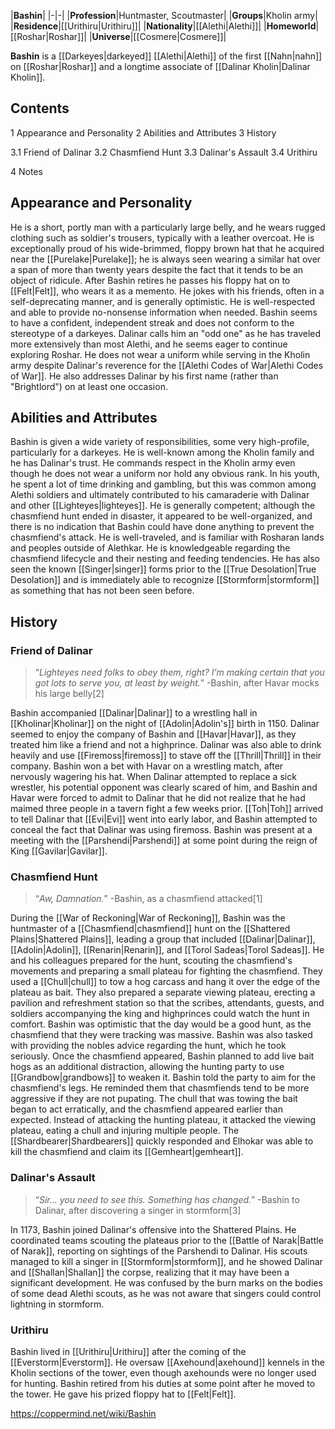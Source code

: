 |**Bashin**|
|-|-|
|**Profession**|Huntmaster, Scoutmaster|
|**Groups**|Kholin army|
|**Residence**|[[Urithiru\|Urithiru]]|
|**Nationality**|[[Alethi\|Alethi]]|
|**Homeworld**|[[Roshar\|Roshar]]|
|**Universe**|[[Cosmere\|Cosmere]]|

**Bashin** is a [[Darkeyes\|darkeyed]] [[Alethi\|Alethi]] of the first [[Nahn\|nahn]] on [[Roshar\|Roshar]] and a longtime associate of [[Dalinar Kholin\|Dalinar Kholin]].

## Contents

1 Appearance and Personality
2 Abilities and Attributes
3 History

3.1 Friend of Dalinar
3.2 Chasmfiend Hunt
3.3 Dalinar's Assault
3.4 Urithiru


4 Notes


## Appearance and Personality
He is a short, portly man with a particularly large belly, and he wears rugged clothing such as soldier's trousers, typically with a leather overcoat. He is exceptionally proud of his wide-brimmed, floppy brown hat that he acquired near the [[Purelake\|Purelake]]; he is always seen wearing a similar hat over a span of more than twenty years despite the fact that it tends to be an object of ridicule. After Bashin retires he passes his floppy hat on to [[Felt\|Felt]], who wears it as a memento.
He jokes with his friends, often in a self-deprecating manner, and is generally optimistic. He is well-respected and able to provide no-nonsense information when needed. Bashin seems to have a confident, independent streak and does not conform to the stereotype of a darkeyes. Dalinar calls him an "odd one" as he has traveled more extensively than most Alethi, and he seems eager to continue exploring Roshar. He does not wear a uniform while serving in the Kholin army despite Dalinar's reverence for the [[Alethi Codes of War\|Alethi Codes of War]]. He also addresses Dalinar by his first name (rather than "Brightlord") on at least one occasion.

## Abilities and Attributes
Bashin is given a wide variety of responsibilities, some very high-profile, particularly for a darkeyes. He is well-known among the Kholin family and he has Dalinar's trust. He commands respect in the Kholin army even though he does not wear a uniform nor hold any obvious rank. In his youth, he spent a lot of time drinking and gambling, but this was common among Alethi soldiers and ultimately contributed to his camaraderie with Dalinar and other [[Lighteyes\|lighteyes]]. He is generally competent; although the chasmfiend hunt ended in disaster, it appeared to be well-organized, and there is no indication that Bashin could have done anything to prevent the chasmfiend's attack.
He is well-traveled, and is familiar with Rosharan lands and peoples outside of Alethkar. He is knowledgeable regarding the chasmfiend lifecycle and their nesting and feeding tendencies. He has also seen the known [[Singer\|singer]] forms prior to the [[True Desolation\|True Desolation]] and is immediately able to recognize [[Stormform\|stormform]] as something that has not been seen before.

## History
### Friend of Dalinar
>“*Lighteyes need folks to obey them, right? I’m making certain that you got lots to serve you, at least by weight.*”
\-Bashin, after Havar mocks his large belly[2]


Bashin accompanied [[Dalinar\|Dalinar]] to a wrestling hall in [[Kholinar\|Kholinar]] on the night of [[Adolin\|Adolin's]] birth in 1150. Dalinar seemed to enjoy the company of Bashin and [[Havar\|Havar]], as they treated him like a friend and not a highprince. Dalinar was also able to drink heavily and use [[Firemoss\|firemoss]] to stave off the [[Thrill\|Thrill]] in their company. Bashin won a bet with Havar on a wrestling match, after nervously wagering his hat.
When Dalinar attempted to replace a sick wrestler, his potential opponent was clearly scared of him, and Bashin and Havar were forced to admit to Dalinar that he did not realize that he had maimed three people in a tavern fight a few weeks prior. [[Toh\|Toh]] arrived to tell Dalinar that [[Evi\|Evi]] went into early labor, and Bashin attempted to conceal the fact that Dalinar was using firemoss.
Bashin was present at a meeting with the [[Parshendi\|Parshendi]] at some point during the reign of King [[Gavilar\|Gavilar]].

### Chasmfiend Hunt
>“*Aw, Damnation.*”
\-Bashin, as a chasmfiend attacked[1]

During the [[War of Reckoning\|War of Reckoning]], Bashin was the huntmaster of a [[Chasmfiend\|chasmfiend]] hunt on the [[Shattered Plains\|Shattered Plains]], leading a group that included [[Dalinar\|Dalinar]], [[Adolin\|Adolin]], [[Renarin\|Renarin]], and [[Torol Sadeas\|Torol Sadeas]]. He and his colleagues prepared for the hunt, scouting the chasmfiend's movements and preparing a small plateau for fighting the chasmfiend. They used a [[Chull\|chull]] to tow a hog carcass and hang it over the edge of the plateau as bait. They also prepared a separate viewing plateau, erecting a pavilion and refreshment station so that the scribes, attendants, guests, and soldiers accompanying the king and highprinces could watch the hunt in comfort. Bashin was optimistic that the day would be a good hunt, as the chasmfiend that they were tracking was massive.
Bashin was also tasked with providing the nobles advice regarding the hunt, which he took seriously. Once the chasmfiend appeared, Bashin planned to add live bait hogs as an additional distraction, allowing the hunting party to use [[Grandbow\|grandbows]] to weaken it. Bashin told the party to aim for the chasmfiend's legs. He reminded them that chasmfiends tend to be more aggressive if they are not pupating.
The chull that was towing the bait began to act erratically, and the chasmfiend appeared earlier than expected. Instead of attacking the hunting plateau, it attacked the viewing plateau, eating a chull and injuring multiple people. The [[Shardbearer\|Shardbearers]] quickly responded and Elhokar was able to kill the chasmfiend and claim its [[Gemheart\|gemheart]].

### Dalinar's Assault
>“*Sir... you need to see this. Something has changed.*”
\-Bashin to Dalinar, after discovering a singer in stormform[3]


In 1173, Bashin joined Dalinar's offensive into the Shattered Plains. He coordinated teams scouting the plateaus prior to the [[Battle of Narak\|Battle of Narak]], reporting on sightings of the Parshendi to Dalinar. His scouts managed to kill a singer in [[Stormform\|stormform]], and he showed Dalinar and [[Shallan\|Shallan]] the corpse, realizing that it may have been a significant development. He was confused by the burn marks on the bodies of some dead Alethi scouts, as he was not aware that singers could control lightning in stormform.

### Urithiru
Bashin lived in [[Urithiru\|Urithiru]] after the coming of the [[Everstorm\|Everstorm]]. He oversaw [[Axehound\|axehound]] kennels in the Kholin sections of the tower, even though axehounds were no longer used for hunting. Bashin retired from his duties at some point after he moved to the tower. He gave his prized floppy hat to [[Felt\|Felt]].



https://coppermind.net/wiki/Bashin